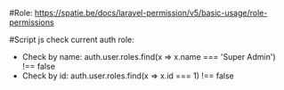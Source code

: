 #Role: https://spatie.be/docs/laravel-permission/v5/basic-usage/role-permissions

#Script js check current auth role: 
 - Check by name: auth.user.roles.find(x => x.name === 'Super Admin') !== false
 - Check by id: auth.user.roles.find(x => x.id === 1) !== false